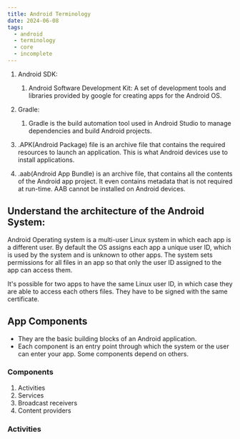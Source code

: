 ```yaml
---
title: Android Terminology
date: 2024-06-08
tags:
  - android
  - terminology
  - core
  - incomplete
---
```

1. Android SDK:
	1. Android Software Development Kit: A set of development tools and libraries provided by google for creating apps for the Android OS.

2. Gradle:
	1. Gradle is the build automation tool used in Android Studio to manage dependencies and build Android projects.

3. .APK(Android Package) file is an archive file that contains the required resources to launch an application. This is what Android devices use to install applications.

4. .aab(Android App Bundle) is an archive file, that contains all the contents of the Android app project. It even contains metadata that is not required at run-time. AAB cannot be installed on Android devices.
## Understand the architecture of the Android System:

Android Operating system is a multi-user Linux system in which each app is a different user. By default the OS assigns each app a unique user ID, which is used by the system and is unknown to other apps. The system sets permissions for all files in an app so that only the user ID assigned to the app can access them.

It's possible for two apps to have the same Linux user ID, in which case they are able to access each others files. They have to be signed with the same certificate.

## App Components
- They are the basic building blocks of an Android application.
- Each component is an entry point through which the system or the user can enter your app. Some components depend on others.

### Components
1. Activities
2. Services
3. Broadcast receivers
4. Content providers

### Activities




